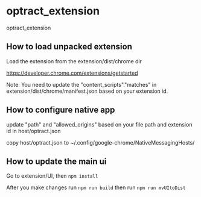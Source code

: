 # optract_extension
optract_extension
## How to load unpacked extension 

Load the extension from the extension/dist/chrome dir

https://developer.chrome.com/extensions/getstarted

Note: You need to update the "content_scripts"."matches" in extension/dist/chrome/manifest.json based on your extension id.

## How to configure native app

update "path" and "allowed_origins" based on your file path and extension id in host/optract.json 

copy host/optract.json to ~/.config/google-chrome/NativeMessagingHosts/


## How to update the main ui

Go to extension/UI, then `npm install`

After you make changes run `npm run build` then run `npm run mvUItoDist`

